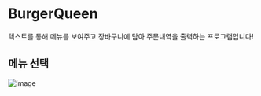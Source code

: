 # BurgerQueen

텍스트를 통해 메뉴를 보여주고 장바구니에 담아 주문내역을 출력하는 프로그램입니다!

## 메뉴 선택
![image](https://user-images.githubusercontent.com/97645988/222201260-8e83a03b-fb53-48e1-8c96-03505ec70945.png)

